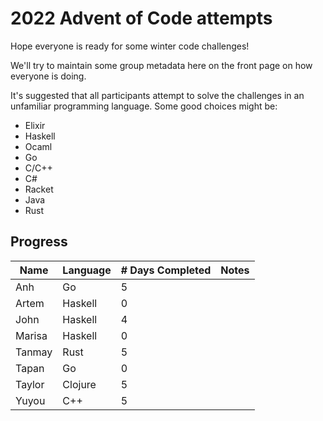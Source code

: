 # 2022 Advent of Code attempts

Hope everyone is ready for some winter code challenges!

We'll try to maintain some group metadata here on the front page on how everyone is doing.

It's suggested that all participants attempt to solve the challenges in an unfamiliar programming language. Some good choices might be:
- Elixir
- Haskell
- Ocaml
- Go
- C/C++
- C#
- Racket
- Java
- Rust

## Progress

| Name   	| Language 	| # Days Completed 	| Notes               	|
|--------	|----------	|------------------	|---------------------	|
| Anh    	| Go       	| 5                	|                     	|
| Artem 	| Haskell  	| 0                	|                     	|
| John   	| Haskell  	| 4                	|                     	|
| Marisa 	| Haskell  	| 0                	|                     	|
| Tanmay 	| Rust     	| 5                	|                     	|
| Tapan		| Go		| 0			|			|
| Taylor 	| Clojure  	| 5                	|                     	|
| Yuyou 	| C++       	| 5                	|                     	|
